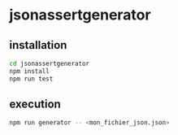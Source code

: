 # jsonassertgenerator

## installation

```sh
cd jsonassertgenerator
npm install
npm run test
```

## execution

```sh
npm run generator -- <mon_fichier_json.json>
```
